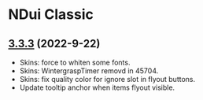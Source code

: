 # NDui Classic

## [3.3.3](https://github.com/siweia/NDui/tree/3.3.3) (2022-9-22)

- Skins: force to whiten some fonts.
- Skins: WintergraspTimer removd in 45704.
- Skins: fix quality color for ignore slot in flyout buttons.
- Update tooltip anchor when items flyout visible.